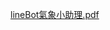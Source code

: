 [lineBot氣象小助理.pdf](https://github.com/LonelyCaesar/Hand-tracking-mini-game/files/13949437/lineBot.pdf)
